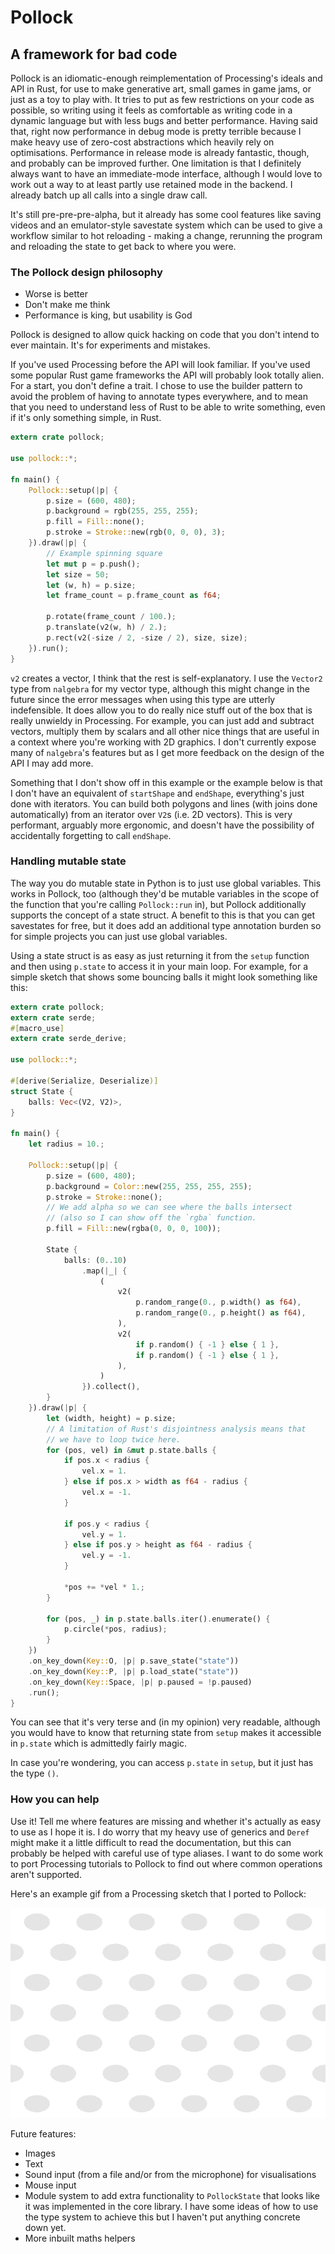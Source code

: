 # Pollock

## A framework for bad code

Pollock is an idiomatic-enough reimplementation of Processing's ideals and API in Rust, for use to make generative art, small games in game jams, or just as a toy to play with. It tries to put as few restrictions on your code as possible, so writing using it feels as comfortable as writing code in a dynamic language but with less bugs and better performance. Having said that, right now performance in debug mode is pretty terrible because I make heavy use of zero-cost abstractions which heavily rely on optimisations. Performance in release mode is already fantastic, though, and probably can be improved further. One limitation is that I definitely always want to have an immediate-mode interface, although I would love to work out a way to at least partly use retained mode in the backend. I already batch up all calls into a single draw call.

It's still pre-pre-pre-alpha, but it already has some cool features like saving videos and an emulator-style savestate system which can be used to give a workflow similar to hot reloading - making a change, rerunning the program and reloading the state to get back to where you were.

### The Pollock design philosophy

- Worse is better
- Don't make me think
- Performance is king, but usability is God

Pollock is designed to allow quick hacking on code that you don't intend to ever maintain. It's for experiments and mistakes.

If you've used Processing before the API will look familiar. If you've used some popular Rust game frameworks the API will probably look totally alien. For a start, you don't define a trait. I chose to use the builder pattern to avoid the problem of having to annotate types everywhere, and to mean that you need to understand less of Rust to be able to write something, even if it's only something simple, in Rust.

```rust
extern crate pollock;

use pollock::*;

fn main() {
    Pollock::setup(|p| {
        p.size = (600, 480);
        p.background = rgb(255, 255, 255);
        p.fill = Fill::none();
        p.stroke = Stroke::new(rgb(0, 0, 0), 3);
    }).draw(|p| {
        // Example spinning square
        let mut p = p.push();
        let size = 50;
        let (w, h) = p.size;
        let frame_count = p.frame_count as f64;

        p.rotate(frame_count / 100.);
        p.translate(v2(w, h) / 2.);
        p.rect(v2(-size / 2, -size / 2), size, size);
    }).run();
}
```

`v2` creates a vector, I think that the rest is self-explanatory. I use the `Vector2` type from `nalgebra` for my vector type, although this might change in the future since the error messages when using this type are utterly indefensible. It does allow you to do really nice stuff out of the box that is really unwieldy in Processing. For example, you can just add and subtract vectors, multiply them by scalars and all other nice things that are useful in a context where you're working with 2D graphics. I don't currently expose many of `nalgebra`'s features but as I get more feedback on the design of the API I may add more.

Something that I don't show off in this example or the example below is that I don't have an equivalent of `startShape` and `endShape`, everything's just done with iterators. You can build both polygons and lines (with joins done automatically) from an iterator over `V2`s (i.e. 2D vectors). This is very performant, arguably more ergonomic, and doesn't have the possibility of accidentally forgetting to call `endShape`.

### Handling mutable state

The way you do mutable state in Python is to just use global variables. This works in Pollock, too (although they'd be mutable variables in the scope of the function that you're calling `Pollock::run` in), but Pollock additionally supports the concept of a state struct. A benefit to this is that you can get savestates for free, but it does add an additional type annotation burden so for simple projects you can just use global variables.

Using a state struct is as easy as just returning it from the `setup` function and then using `p.state` to access it in your main loop. For example, for a simple sketch that shows some bouncing balls it might look something like this:

```rust
extern crate pollock;
extern crate serde;
#[macro_use]
extern crate serde_derive;

use pollock::*;

#[derive(Serialize, Deserialize)]
struct State {
    balls: Vec<(V2, V2)>,
}

fn main() {
    let radius = 10.;

    Pollock::setup(|p| {
        p.size = (600, 480);
        p.background = Color::new(255, 255, 255, 255);
        p.stroke = Stroke::none();
        // We add alpha so we can see where the balls intersect
        // (also so I can show off the `rgba` function.
        p.fill = Fill::new(rgba(0, 0, 0, 100));

        State {
            balls: (0..10)
                .map(|_| {
                    (
                        v2(
                            p.random_range(0., p.width() as f64),
                            p.random_range(0., p.height() as f64),
                        ),
                        v2(
                            if p.random() { -1 } else { 1 },
                            if p.random() { -1 } else { 1 },
                        ),
                    )
                }).collect(),
        }
    }).draw(|p| {
        let (width, height) = p.size;
        // A limitation of Rust's disjointness analysis means that
        // we have to loop twice here.
        for (pos, vel) in &mut p.state.balls {
            if pos.x < radius {
                vel.x = 1.
            } else if pos.x > width as f64 - radius {
                vel.x = -1.
            }

            if pos.y < radius {
                vel.y = 1.
            } else if pos.y > height as f64 - radius {
                vel.y = -1.
            }

            *pos += *vel * 1.;
        }

        for (pos, _) in p.state.balls.iter().enumerate() {
            p.circle(*pos, radius);
        }
    })
    .on_key_down(Key::O, |p| p.save_state("state"))
    .on_key_down(Key::P, |p| p.load_state("state"))
    .on_key_down(Key::Space, |p| p.paused = !p.paused)
    .run();
}
```

You can see that it's very terse and (in my opinion) very readable, although you would have to know that returning state from `setup` makes it accessible in `p.state` which is admittedly fairly magic.

In case you're wondering, you can access `p.state` in `setup`, but it just has the type `()`.

### How you can help

Use it! Tell me where features are missing and whether it's actually as easy to use as I hope it is. I do worry that my heavy use of generics and `Deref` might make it a little difficult to read the documentation, but this can probably be helped with careful use of type aliases. I want to do some work to port Processing tutorials to Pollock to find out where common operations aren't supported.

Here's an example gif from a Processing sketch that I ported to Pollock:

![](./resources/psychedelics.gif)

Future features:

- Images
- Text
- Sound input (from a file and/or from the microphone) for visualisations
- Mouse input
- Module system to add extra functionality to `PollockState` that looks like it was implemented in the core library. I have some ideas of how to use the type system to achieve this but I haven't put anything concrete down yet.
- More inbuilt maths helpers
